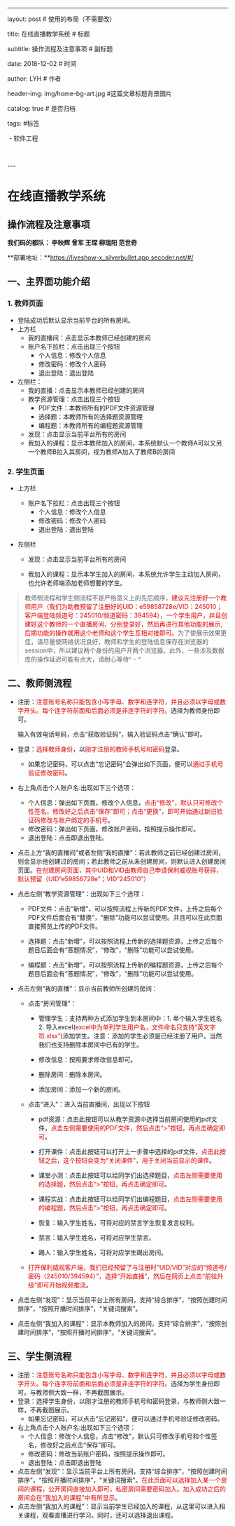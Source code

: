 ---

layout:     post                    # 使用的布局（不需要改）

title:    在线直播教学系统         # 标题 

subtitle:       操作流程及注意事项              # 副标题

date:       2018-12-02              # 时间

author:     LYH                      # 作者

header-img: img/home-bg-art.jpg    #这篇文章标题背景图片

catalog: true                       # 是否归档

tags:                               #标签

​    \- 软件工程

​    

\---

# 在线直播教学系统

## 操作流程及注意事项

**我们码的都队： 李映辉 曾军 王琛 柳瑞阳 范世奇**

**部署地址：**https://liveshow-x_silverbullet.app.secoder.net/#/

## 一、主界面功能介绍

### 1. 教师页面

* 登陆成功后默认显示当前平台的所有房间。
* 上方栏
  * 我的直播间：点击显示本教师已经创建的房间
  * 账户名下拉栏：点击出现三个按钮
    * 个人信息：修改个人信息
    * 修改密码：修改个人密码
    * 退出登陆：退出登陆
* 左侧栏：
  * 我的直播：点击显示本教师已经创建的房间
  * 教学资源管理：点击出现三个按钮
    * PDF文件：本教师所有的PDF文件资源管理
    * 选择题：本教师所有的选择题资源管理
    * 编程题：本教师所有的编程题资源管理
  * 发现：点击显示当前平台所有的房间
  * 我加入的课程：显示本教师加入的房间，本系统默认一个教师A可以又另一个教师B拉入其房间，视为教师A加入了教师B的房间

### 2. 学生页面

* 上方栏

  * 账户名下拉栏：点击出现三个按钮
    * 个人信息：修改个人信息
    * 修改密码：修改个人密码
    * 退出登陆：退出登陆

* 左侧栏

  * 发现：点击显示当前平台所有的房间

  * 我加入的课程：显示本学生加入的房间，本系统允许学生主动加入房间，也允许老师端添加老师想要的学生。


> 教师侧流程和学生侧流程不是严格意义上的先后顺序，<font color="#dd0000">建议先注册好一个教师用户（我们为助教预留了注册好的UID：e59858728e/VID：245010；客户端登陆频道号：245010/频道密码：394594），一个学生用户，并且创建好这个教师的一个直播房间，分别登录好，然后再进行其他功能的展示,后期功能的操作就用这个老师和这个学生互相对接即可。</font>为了使展示效果更佳，请尽量使网络状况良好，教师和学生的登陆信息保存在浏览器的session中，所以建议两个身份的用户开两个浏览器。此外，一些涉及数据库的操作延迟可能有点大，请耐心等待^ - ^

## 二、教师侧流程

* 注册：<font color="#dd0000">注意账号名称只能包含小写字母、数字和连字符，并且必须以字母或数字开头。每个连字符前面和后面必须是非连字符的字符。</font>选择为教师身份即可。

  输入有效电话号码，点击“获取验证码”，输入验证码点击“确认”即可。

* 登录：<font color="#dd0000">选择教师身份</font>，以<font color="#dd0000">刚才注册的教师手机号和密码</font>登录。

  * 如果忘记密码，可以点击“忘记密码”会弹出如下页面，便可以<font color="#dd0000">通过手机号验证修改密码</font>。

* 右上角点击个人账户名:出现如下三个选项：

  * 个人信息：弹出如下页面，修改个人信息，<font color="#dd0000">点击“修改”，默认只可修改个性签名，修改好之后点击“保存”即可；点击“更换”，即可开始通过新旧验证码修改与账户绑定的手机号</font>。
  * 修改密码：弹出如下页面，修改账户密码，按照提示操作即可。
  * 退出登陆：点击即退出登陆。

* 点击上方“我的直播间”或者左侧“我的直播”：若此教师之前已经创建过房间，则会显示他创建过的房间；若此教师之前从未创建房间，则默认进入创建房间页面。<font color="#dd0000">在创建房间页面，其中UID和VID由教师自己申请保利威视账号获得，默认预留（UID“e59858728e”；VID“245010”）</font>

* 点击左侧“教学资源管理”：出现如下三个选项：

  * PDF文件：点击“新增”，可以按照流程上传新的PDF文件，上传之后每个PDF文件后面会有“替换”，“删除”功能可以尝试使用。并且可以在此页面直接预览上传的PDF文件。

  * 选择题：点击“新增”，可以按照流程上传新的选择题资源，上传之后每个题目后面会有“答题情况”，“修改”，“删除”功能可以尝试使用。

  * 编程题：点击“新增”，可以按照流程上传新的编程题资源，上传之后每个题目后面会有“答题情况”，“修改”，“删除”功能可以尝试使用。

* 点击左侧“我的直播”：显示当前教师所创建的房间：

  * 点击“房间管理”：

    * 管理学生：支持两种方式添加学生到本房间中：1. 单个输入学生姓名 2. 导入excel(<font color="#dd0000">excel中为单列学生用户名，文件命名只支持“英文字符.xlsx”</font>)添加学生。注意：添加的学生必须是已经注册了用户。当然我们也支持删除本房间中已有的学生。

    * 修改信息：按照要求修改信息即可。

    * 删除房间：删除本房间。

    * 添加房间：添加一个新的房间。

  * 点击“进入”：进入当前直播间，出现以下按钮

    * pdf资源：点击此按钮可以从教学资源中选择当前房间使用的pdf文件，<font color="#dd0000">点击左侧需要使用的PDF文件，然后点击“>”按钮，再点击确定即可</font>。

    * 打开课件：点击此按钮可以打开上一步骤中选择的pdf文件，<font color="#dd0000">点击此按钮之后，这个按钮会变为“关闭课件”，用于关闭当前显示的课件</font>。

    * 课堂小测：点击此按钮可以给同学们出选择题目，<font color="#dd0000">点击左侧需要使用的选择题，然后点击“>”按钮，再点击确定即可</font>。

    * 课程实战：点击此按钮可以给同学们出编程题目，<font color="#dd0000">点击左侧需要使用的编程题，然后点击“>”按钮，再点击确定即可</font>。

    * 恢复：输入学生姓名，可将对应的禁言学生恢复发言权利。

    * 禁言：输入学生姓名，可将对应学生禁言。

    * 踢人：输入学生姓名，可将对应学生踢出房间。

  * <font color="#dd0000">打开保利威视客户端，我们已经预留了与注册时“UID/VID”对应的“频道号/密码（245010/394594）”，选择“开始直播”，然后在网页上点击“前往升级”即可开始视频推流</font>。

* 点击左侧“发现”：显示当前平台上所有房间，支持“综合排序”，“按照创建时间排序”，“按照开播时间排序”，“关键词搜索”。

* 点击左侧“我加入的课程”：显示本教师加入的房间，支持“综合排序”，“按照创建时间排序”，“按照开播时间排序”，“关键词搜索”。

## 三、学生侧流程

* 注册：<font color="#dd0000">注意账号名称只能包含小写字母、数字和连字符，并且必须以字母或数字开头。每个连字符前面和后面必须是非连字符的字符。</font>选择为学生身份即可。与教师侧大致一样，不再截图展示。
* 登录：选择学生身份，以刚才注册的教师手机号和密码登录，与教师侧大致一样，不再截图展示。
  * 如果忘记密码，可以点击“忘记密码”，便可以通过手机号验证修改密码。
* 右上角点击个人账户名:出现如下三个选项：
  - 个人信息：修改个人信息，点击“修改”，默认只可修改手机号和个性签名，修改好之后点击“保存”即可。
  - 修改密码：修改当前账户密码，按照提示操作即可。
  - 退出登陆：点击即退出登陆
* 点击左侧“发现”：显示当前平台上所有房间，支持“综合排序”，“按照创建时间排序”，“按照开播时间排序”，“关键词搜索”。<font color="#dd0000">在此页面可以选择加入某一个房间的课程，公开房间直接加入即可，私密房间需要密码加入。加入成功之后的房间会在“我加入的课程”中有所显示</font>。
* 点击左侧“我加入的课程”：显示当前学生已经加入的课程，从这里可以进入相关课程，观看直播进行学习。同时，还可以选择退出课程。



